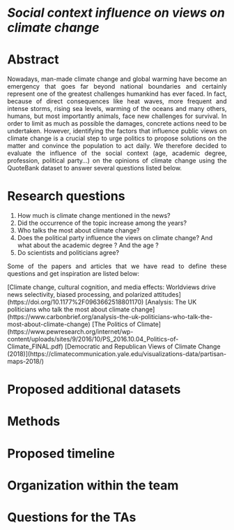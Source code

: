# *Social context influence on views on climate change*
# Abstract
<p align= "justify"> Nowadays, man-made climate change and global warming have become an emergency that goes far beyond national boundaries and certainly represent one of the greatest challenges humankind has ever faced. In fact, because of direct consequences like heat waves, more frequent and intense storms, rising sea levels, warming of the oceans and many others, humans, but most importantly animals, face new challenges for survival. In order to limit as much as possible the damages, concrete actions need to be undertaken. However, identifying the factors that influence public views on climate change is a crucial step to urge politics to propose solutions on the matter and convince the population to act daily. We therefore decided to evaluate the influence of the social context (age, academic degree, profession, political party…) on the opinions of climate change using the QuoteBank dataset to answer several questions listed below. </p>

# Research questions
1.	How much is climate change mentioned in the news? 
2.	Did the occurrence of the topic increase among the years?
3.	Who talks the most about climate change?
4.	Does the political party influence the views on climate change? And what about the academic degree ? And the age ?
5.	Do scientists and politicians agree?

<p align= "justify"> Some of the papers and articles that we have read to define these questions and get inspiration are listed below:</p>
[Climate change, cultural cognition, and media effects: Worldviews drive news selectivity, biased processing, and polarized attitudes](https://doi.org/10.1177%2F0963662518801170)
[Analysis: The UK politicians who talk the most about climate change](https://www.carbonbrief.org/analysis-the-uk-politicians-who-talk-the-most-about-climate-change)
[The Politics of Climate](https://www.pewresearch.org/internet/wp-content/uploads/sites/9/2016/10/PS_2016.10.04_Politics-of-Climate_FINAL.pdf)
[Democratic and Republican Views of Climate Change (2018)](https://climatecommunication.yale.edu/visualizations-data/partisan-maps-2018/)

# Proposed additional datasets

# Methods

# Proposed timeline

# Organization within the team

# Questions for the TAs
